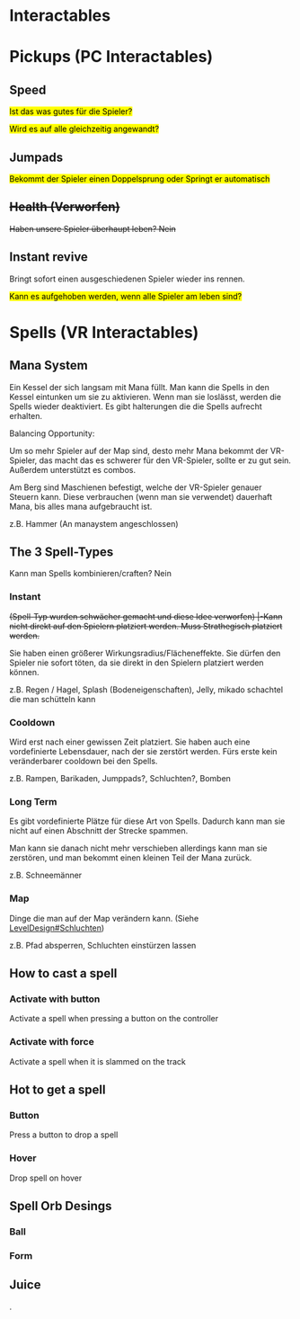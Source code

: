 # Interactables

# Pickups (PC Interactables)

## Speed

<mark>Ist das was gutes für die Spieler?</mark>

<mark>Wird es auf alle gleichzeitig angewandt?</mark>

## Jumpads

<mark>Bekommt der Spieler einen Doppelsprung oder Springt er automatisch</mark>

## ~~Health (Verworfen)~~

~~Haben unsere Spieler überhaupt leben? Nein~~

## Instant revive

Bringt sofort einen ausgeschiedenen Spieler wieder ins rennen.

<mark>Kann es aufgehoben werden, wenn alle Spieler am leben sind?</mark>

# Spells (VR Interactables)

## Mana System

Ein Kessel der sich langsam mit Mana füllt. Man kann die Spells in den Kessel eintunken um sie zu aktivieren. Wenn man sie loslässt, werden die Spells wieder deaktiviert. Es gibt halterungen die die Spells aufrecht erhalten.

Balancing Opportunity:

Um so mehr Spieler auf der Map sind, desto mehr Mana bekommt der VR-Spieler, das macht das es schwerer für den VR-Spieler, sollte er zu gut sein. Außerdem unterstützt es combos.

Am Berg sind Maschienen befestigt, welche der VR-Spieler genauer Steuern kann. Diese verbrauchen (wenn man sie verwendet) dauerhaft Mana, bis alles mana aufgebraucht ist.

z.B. Hammer (An manaystem angeschlossen)

## The 3 Spell-Types

Kann man Spells kombinieren/craften? Nein

### Instant

~~(Spell-Typ wurden schwächer gemacht und diese Idee verworfen) |-Kann nicht direkt auf den Spielern platziert werden. Muss Strathegisch platziert werden.~~

Sie haben einen größerer Wirkungsradius/Flächeneffekte. Sie dürfen den Spieler nie sofort töten, da sie direkt in den Spielern platziert werden können.

z.B. Regen / Hagel, Splash (Bodeneigenschaften), Jelly, mikado schachtel die man schütteln kann

### Cooldown

Wird erst nach einer gewissen Zeit platziert. Sie haben auch eine vordefinierte Lebensdauer, nach der sie zerstört werden. Fürs erste kein veränderbarer cooldown bei den Spells.

z.B. Rampen, Barikaden, Jumppads?, Schluchten?, Bomben

### Long Term

Es gibt vordefinierte Plätze für diese Art von Spells. Dadurch kann man sie nicht auf einen Abschnitt der Strecke spammen.

Man kann sie danach nicht mehr verschieben allerdings kann man sie zerstören, und man bekommt einen kleinen Teil der Mana zurück.

z.B. Schneemänner

### Map

Dinge die man auf der Map verändern kann. (Siehe [LevelDesign#Schluchten](LevelDesign.md#Schluchten))

z.B. Pfad absperren, Schluchten einstürzen lassen

## How to cast a spell

### Activate with button

Activate a spell when pressing a button on the controller

### Activate with force

Activate a spell when it is slammed on the track

## Hot to get a spell

### Button

Press a button to drop a spell 

### Hover

Drop spell on hover

## Spell Orb Desings

### Ball

### Form

## Juice

.
